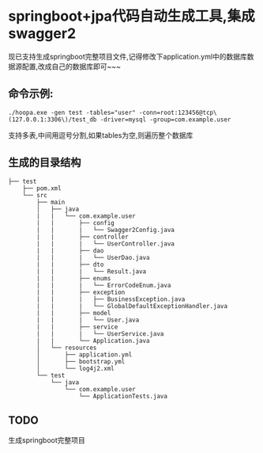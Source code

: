 # springboot+jpa代码自动生成工具,集成swagger2

现已支持生成springboot完整项目文件,记得修改下application.yml中的数据库数据源配置,改成自己的数据库即可~~~
## 命令示例:
```
./hoopa.exe -gen test -tables="user" -conn=root:123456@tcp\(127.0.0.1:3306\)/test_db -driver=mysql -group=com.example.user
```
支持多表,中间用逗号分割,如果tables为空,则遍历整个数据库

## 生成的目录结构
```
├── test
	├── pom.xml
	└── src
    	├── main
		│   ├── java
		|   |   └── com.example.user
		|   |   	├── config
		|   |   	|   └── Swagger2Config.java
		|   |   	├── controller
		|   |   	|   └── UserController.java
		|   |   	├── dao
		|   |   	|   └── UserDao.java
		|   |   	├── dto
		|   |   	|   └── Result.java
		|   |   	├── enums
		|   |   	|   └── ErrorCodeEnum.java
		|   |   	├── exception
		|   |   	|   ├── BusinessException.java
		|   |   	|   └── GlobalDefaultExceptionHandler.java
		|   |   	├── model
		|   |   	|   └── User.java
		|   |   	├── service
		|   |   	|   └── UserService.java
		|   |   	└── Application.java
		│   └── resources
		│  		├── application.yml
		│  		├── bootstrap.yml
		│  		└── log4j2.xml
		└── test
		    └── java
				└── com.example.user
					└── ApplicationTests.java
```

## TODO
生成springboot完整项目